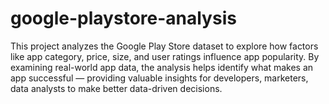 # google-playstore-analysis
This project analyzes the Google Play Store dataset to explore how factors like app category, price, size, and user ratings influence app popularity. By examining real-world app data, the analysis helps identify what makes an app successful — providing valuable insights for developers, marketers,  data analysts to make better data-driven decisions.
